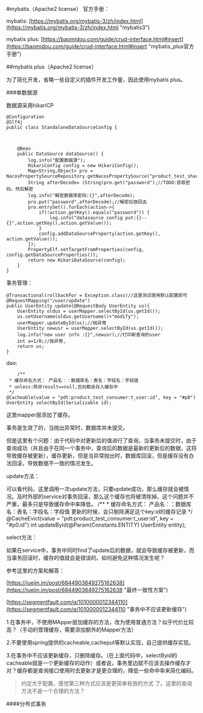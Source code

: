 #mybatis（Apache2 license）
官方手册：

mybatis:
[https://mybatis.org/mybatis-3/zh/index.html](https://mybatis.org/mybatis-3/zh/index.html "mybatis3")

mybatis plus:
[https://baomidou.com/guide/crud-interface.html#insert](https://baomidou.com/guide/crud-interface.html#insert "mybatis_plus官方手册")


##mybatis plus（Apache2 license）

为了简化开发，省略一些自定义的插件开发工作量，因此使用mybatis plus。

###单数据源

数据源采用hikariCP

	@Configuration
	@Slf4j
	public class StandaloneDataSourceConfig {
	
	
		
		@Bean
	    public DataSource dataSource() {
			log.info("配置数据源");
	        HikariConfig config = new HikariConfig();
	        Map<String,Object> pro = NacosPropertySourceRepository.getNacosPropertySource("product_test_shared_db.properties","REFRESH_GROUP_PRODUCT_SHARED").getSource();
	        String afterDecode= (String)pro.get("password");//TODO:获取密码，然后解密
	        log.info("解密数据库密码:{}",afterDecode);
	        pro.put("password",afterDecode);//解密后放回去
	        pro.entrySet().forEach(action->{
	        	if(!action.getKey().equals("password")) {
	        		log.info("datasource config put:{}--{}",action.getKey(),action.getValue());
	        	}
	        	config.addDataSourceProperty(action.getKey(), action.getValue());
	        });
	        PropertyElf.setTargetFromProperties(config, config.getDataSourceProperties());
	        return new HikariDataSource(config);
	    }
	}


事务管理：

	
	@Transactional(rollbackFor = Exception.class)//这里测试使用默认配置即可
	@RequestMapping("/user/update")
	public UserEntity update(@RequestBody UserEntity us){
		UserEntity oldus = userMapper.selectById(us.getId());
		us.setUsername(oldus.getUsername()+"modify");
		userMapper.updateById(us);//抛异常
		UserEntity newusr = userMapper.selectById(us.getId());
		log.info("new user info :{}",newusr);//打印新查询的user
		int a=1/0;//抛异常,
		return us;
	}

dao:

		/**
	 * 缓存命名方式： 产品名：：数据库名：表名：字段名：字段值
	 * unless:除非result==null,否则都会存入缓存中
	 */
	@Cacheable(value = "pdt:product_test_consumer:t_user:id", key = "#p0")
	UserEntity selectById(Serializable id);

这里mapper层添加了缓存。

事务是生效了的，当抛出异常时，数据库并未提交。

但是这里有个问题：由于代码中对更新后的值进行了查询，当事务未提交时，由于查询成功（并且由于在同一个事务中，查询后的数据是最新的更新后的数据，这将导致缓存被更新），缓存更新，但是当异常抛出时，数据库回滚，但是缓存没有办法回滚，导致数据不一致的情况发生。


update方法：

可以看代码，这里调用一次update方法，只要update成功，那么缓存就会被情况。及时外部的service对事务回滚，那么这个缓存也将被清除掉。这个问题并不严重，最多只是导致缓存命中率降低。
	/**
	 * 缓存命名方式： 产品名：：数据库名：表名：字段名：字段值 更新的时候，会只剔除满足这个key:id的缓存记录
	 */
	@CacheEvict(value = "pdt:product_test_consumer:t_user:id", key = "#p0.id")
	int updateById(@Param(Constants.ENTITY) UserEntity entity);

select方法：

如果在service中，事务中同时find了update后的数据，就会导致缓存被更新，而当事务回滚时，缓存的值就会是错误的。如何避免这种情况发生呢？

参考这里的方案和解答：

[https://juejin.im/post/6844903849275162638](https://juejin.im/post/6844903849275162638 "最终一致性方案")

[https://segmentfault.com/q/1010000012344110](https://segmentfault.com/q/1010000012344110 "事务中不应该更新缓存")

1.在事务中，不使用MApper层加缓存的方法，改为使用普通方法？似乎代价比较高？（手动的管理缓存，需要添加额外的Mapper方法）

2.不要使用spring提供的cacheable,cacheput等默认实现，自己提供缓存实现。

3.在事务中不应该更新缓存，只删除缓存。（在上面代码中，selectByid的cacheable就是一个更新缓存的动作）或者说，事务里边就不应该去操作缓存才对？缓存都是查询接口使用时去更新才是更合理的，降低一些命中率来简化编码。
>约定大于配置，感觉第三种方式应该是更简单有效的方式 了。这里的查询方法不是一个合理的方法？

####分布式事务


